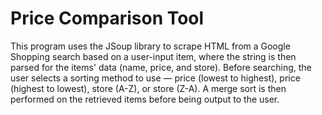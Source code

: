 # Price Comparison Tool
This program uses the JSoup library to scrape HTML from a Google Shopping search based on a user-input item, where the string is then parsed for the items' data (name, price, and store). Before searching, the user selects a sorting method to use — price (lowest to highest), price (highest to lowest), store (A-Z), or store (Z-A). A merge sort is then performed on the retrieved items before being output to the user.
